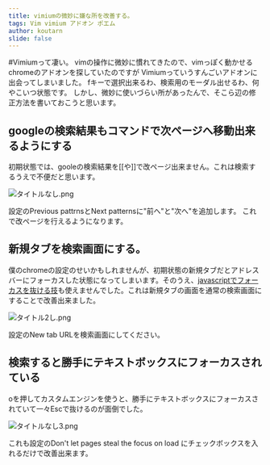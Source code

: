 ```yaml
---
title: vimiumの微妙に嫌な所を改善する。
tags: Vim vimium アドオン ポエム
author: koutarn
slide: false
---
```

#Vimiumって凄い。
vimの操作に微妙に慣れてきたので、vimっぽく動かせるchromeのアドオンを探していたのですが
Vimiumっていうすんごいアドオンに出会ってしまいました。
fキーで選択出来るわ、検索用のモーダル出せるわ、何やこいつ状態です。
しかし、微妙に使いづらい所があったんで、そこら辺の修正方法を書いておこうと思います。

## googleの検索結果もコマンドで次ページへ移動出来るようにする
初期状態では、gooleの検索結果を[[や]]で改ページ出来ません。これは検索するうえで不便だと思います。

![タイトルなし.png](https://qiita-image-store.s3.amazonaws.com/0/253308/a0cc36e7-b983-22db-7eb4-ce283c9a51cb.png)

設定のPrevious pattrnsとNext patternsに"前へ"と"次へ"を追加します。
これで改ページを行えるようになります。

## 新規タブを検索画面にする。
僕のchromeの設定のせいかもしれませんが、初期状態の新規タブだとアドレスバーにフォーカスした状態になってしまいます。そのうえ、[javascriptでフォーカスを抜ける技](https://github.com/philc/vimium/issues/840)も使えませんでした。これは新規タブの画面を通常の検索画面にすることで改善出来ました。

![タイトル2し.png](https://qiita-image-store.s3.amazonaws.com/0/253308/0b7a3c34-2fa9-7434-463a-b30610ebeaf4.png)

設定のNew tab URLを検索画面にしてください。

## 検索すると勝手にテキストボックスにフォーカスされている
oを押してカスタムエンジンを使うと、勝手にテキストボックスにフォーカスされていて一々Escで抜けるのが面倒でした。

![タイトルなし3.png](https://qiita-image-store.s3.amazonaws.com/0/253308/7407cacc-3623-b3ab-a361-74354238aa0d.png)

これも設定のDon't let pages steal the focus on load にチェックボックスを入れるだけで改善出来ます。
